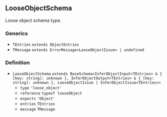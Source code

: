 LooseObjectSchema
-----------------

Loose object schema type.

### Generics

*   `TEntries` `extends ObjectEntries`
*   `TMessage` `extends ErrorMessage<LooseObjectIssue> | undefined`

### Definition

*   `LooseObjectSchema` `extends BaseSchema<InferObjectInput<TEntries> & { [key: string]: unknown }, InferObjectOutput<TEntries> & { [key: string]: unknown }, LooseObjectIssue | InferObjectIssue<TEntries>>`
    *   `type` `'loose_object'`
    *   `reference` `typeof looseObject`
    *   `expects` `'Object'`
    *   `entries` `TEntries`
    *   `message` `TMessage`